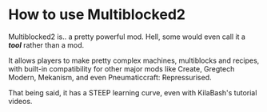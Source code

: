 # How to use Multiblocked2

Multiblocked2 is.. a pretty powerful mod. Hell, some would even call it a ***tool*** rather than a mod.

It allows players to make pretty complex machines, multiblocks and recipes, with built-in compatibility for other major mods like Create, Gregtech Modern, Mekanism, and even Pneumaticcraft: Repressurised.

That being said, it has a STEEP learning curve, even with KilaBash's tutorial videos.